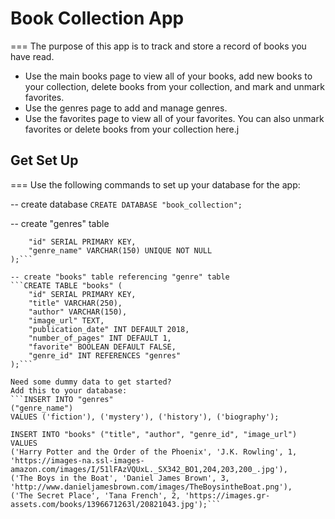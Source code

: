 # Book Collection App
===
The purpose of this app is to track and store a record of books you have read.

* Use the main books page to view all of your books, add new books to your collection, delete books from your collection, and mark and unmark favorites.
* Use the genres page to add and manage genres.
* Use the favorites page to view all of your favorites. You can also unmark favorites or delete books from your collection here.j

## Get Set Up
===
Use the following commands to set up your database for the app:

-- create database
```CREATE DATABASE "book_collection";```

-- create "genres" table
```CREATE TABLE "genres" (
	"id" SERIAL PRIMARY KEY,
	"genre_name" VARCHAR(150) UNIQUE NOT NULL
);```

-- create "books" table referencing "genre" table
```CREATE TABLE "books" (
	"id" SERIAL PRIMARY KEY,
	"title" VARCHAR(250),
	"author" VARCHAR(150),
	"image_url" TEXT,
	"publication_date" INT DEFAULT 2018,
	"number_of_pages" INT DEFAULT 1,
	"favorite" BOOLEAN DEFAULT FALSE,
	"genre_id" INT REFERENCES "genres"
);```

Need some dummy data to get started?
Add this to your database:
```INSERT INTO "genres"
("genre_name")
VALUES ('fiction'), ('mystery'), ('history'), ('biography');

INSERT INTO "books" ("title", "author", "genre_id", "image_url")
VALUES
('Harry Potter and the Order of the Phoenix', 'J.K. Rowling', 1, 'https://images-na.ssl-images-amazon.com/images/I/51lFAzVQUxL._SX342_BO1,204,203,200_.jpg'),
('The Boys in the Boat', 'Daniel James Brown', 3, 'http://www.danieljamesbrown.com/images/TheBoysintheBoat.png'),
('The Secret Place', 'Tana French', 2, 'https://images.gr-assets.com/books/1396671263l/20821043.jpg');```